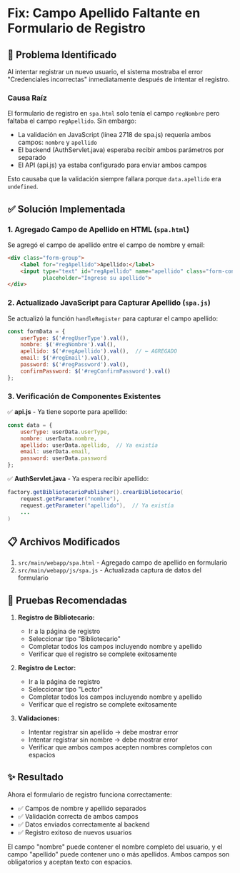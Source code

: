 # Fix: Campo Apellido Faltante en Formulario de Registro

## 🐛 Problema Identificado

Al intentar registrar un nuevo usuario, el sistema mostraba el error "Credenciales incorrectas" inmediatamente después de intentar el registro. 

### Causa Raíz

El formulario de registro en `spa.html` solo tenía el campo `regNombre` pero faltaba el campo `regApellido`. Sin embargo:
- La validación en JavaScript (línea 2718 de spa.js) requería ambos campos: `nombre` y `apellido`
- El backend (AuthServlet.java) esperaba recibir ambos parámetros por separado
- El API (api.js) ya estaba configurado para enviar ambos campos

Esto causaba que la validación siempre fallara porque `data.apellido` era `undefined`.

## ✅ Solución Implementada

### 1. **Agregado Campo de Apellido en HTML** (`spa.html`)

Se agregó el campo de apellido entre el campo de nombre y email:

```html
<div class="form-group">
    <label for="regApellido">Apellido:</label>
    <input type="text" id="regApellido" name="apellido" class="form-control" required 
           placeholder="Ingrese su apellido">
</div>
```

### 2. **Actualizado JavaScript para Capturar Apellido** (`spa.js`)

Se actualizó la función `handleRegister` para capturar el campo apellido:

```javascript
const formData = {
    userType: $('#regUserType').val(),
    nombre: $('#regNombre').val(),
    apellido: $('#regApellido').val(),  // ← AGREGADO
    email: $('#regEmail').val(),
    password: $('#regPassword').val(),
    confirmPassword: $('#regConfirmPassword').val()
};
```

### 3. **Verificación de Componentes Existentes**

✅ **api.js** - Ya tiene soporte para apellido:
```javascript
const data = {
    userType: userData.userType,
    nombre: userData.nombre,
    apellido: userData.apellido,  // Ya existía
    email: userData.email,
    password: userData.password
};
```

✅ **AuthServlet.java** - Ya espera recibir apellido:
```java
factory.getBibliotecarioPublisher().crearBibliotecario(
    request.getParameter("nombre"),
    request.getParameter("apellido"),  // Ya existía
    ...
)
```

## 📋 Archivos Modificados

1. `src/main/webapp/spa.html` - Agregado campo de apellido en formulario
2. `src/main/webapp/js/spa.js` - Actualizada captura de datos del formulario

## 🧪 Pruebas Recomendadas

1. **Registro de Bibliotecario:**
   - Ir a la página de registro
   - Seleccionar tipo "Bibliotecario"
   - Completar todos los campos incluyendo nombre y apellido
   - Verificar que el registro se complete exitosamente

2. **Registro de Lector:**
   - Ir a la página de registro
   - Seleccionar tipo "Lector"
   - Completar todos los campos incluyendo nombre y apellido
   - Verificar que el registro se complete exitosamente

3. **Validaciones:**
   - Intentar registrar sin apellido → debe mostrar error
   - Intentar registrar sin nombre → debe mostrar error
   - Verificar que ambos campos acepten nombres completos con espacios

## ✨ Resultado

Ahora el formulario de registro funciona correctamente:
- ✅ Campos de nombre y apellido separados
- ✅ Validación correcta de ambos campos
- ✅ Datos enviados correctamente al backend
- ✅ Registro exitoso de nuevos usuarios

El campo "nombre" puede contener el nombre completo del usuario, y el campo "apellido" puede contener uno o más apellidos. Ambos campos son obligatorios y aceptan texto con espacios.

